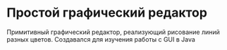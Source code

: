# Простой графический редактор
Примитивный графический редактор, реализующий рисование линий разных цветов. Создавался для изучения работы с GUI в Java
